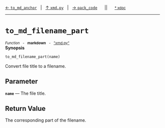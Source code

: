[&#8592; `to_md_anchor`](xmd.py--to_md_anchor.md)&nbsp;&nbsp;&nbsp;|&nbsp;&nbsp;&nbsp;[&#8593; `xmd.py`](xmd.py.md)&nbsp;&nbsp;&nbsp;|&nbsp;&nbsp;&nbsp;[&#8594; `pack_code`](xmd.py--pack_code.md)&nbsp;&nbsp;&nbsp;&nbsp;&nbsp;&nbsp;||&nbsp;&nbsp;&nbsp;&nbsp;&nbsp;&nbsp;<small>[\* xdoc](../xdoc/xmd.py.xmd#L142)</small>
***

# `to_md_filename_part`
<small>*Function* &nbsp; - &nbsp; **markdown** &nbsp; - &nbsp; ["xmd.py"](../xmd.py)</small>  
**Synopsis**

```python
to_md_filename_part(name)
```

Convert file title to a filename.

## Parameter
**`name`** &#8213; The file title.  
## Return Value

The corresponding part of the filename.


